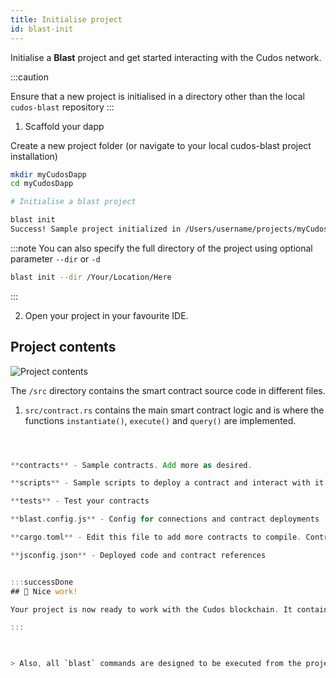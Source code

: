 ```yaml
---
title: Initialise project
id: blast-init
---
```


Initialise a **Blast** project and get started interacting with the Cudos network. 

:::caution

Ensure that a new project is initialised in a directory other than the local `cudos-blast` repository
:::

1. Scaffold your dapp 

Create a new project folder (or navigate to your local cudos-blast project installation)

```bash
mkdir myCudosDapp
cd myCudosDapp

# Initialise a blast project

blast init
Success! Sample project initialized in /Users/username/projects/myCudosDapp
```

:::note 
You can also specify the full directory of the project using optional parameter `--dir` or `-d`

```bash
blast init --dir /Your/Location/Here
```
:::

2. Open your project in your favourite IDE.

## Project contents

![Project contents](/img/dapp-contents.png)

The `/src` directory contains the smart contract source code in different files.

1. `src/contract.rs` contains the main smart contract logic and is where the functions `instantiate()`, `execute()` and `query()` are implemented.

```rust



**contracts** - Sample contracts. Add more as desired.

**scripts** - Sample scripts to deploy a contract and interact with it.

**tests** - Test your contracts

**blast.config.js** - Config for connections and contract deployments

**cargo.toml** - Edit this file to add more contracts to compile. Contracts are compiled in alphabetical order using [rust-optimizer](https://github.com/CosmWasm/rust-optimizer). An **artifacts** folder is generated after compilation. 

**jsconfig.json** - Deployed code and contract references


:::successDone
## 🎉 Nice work! 

Your project is now ready to work with the Cudos blockchain. It contains sample smart contracts and scripts to deploy or interact. 

:::


  
> Also, all `blast` commands are designed to be executed from the project root directory.